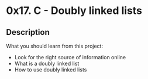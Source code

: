 # 0x17. C - Doubly linked lists

## Description
What you should learn from this project:

* Look for the right source of information online
* What is a doubly linked list
* How to use doubly linked lists
